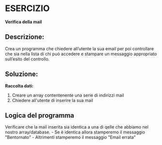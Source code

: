 # ESERCIZIO
**Verifica della mail**

## Descrizione:
Crea un programma che chiedere all’utente la sua email per poi controllare che sia nella lista di chi può accedere e stampare un messaggio appropriato sull’esito del controllo.

## Soluzione:
**Raccolta dati:**
1. Creare un array contentenente una serie di indirizzi mail
2. Chiedere all'utente di inserire la sua mail

## Logica del programma
Verificare che la mail inserita sia identica a una di qelle che abbiamo nel nostro array/database. 
    - Se è identica allora stamperemo il messaggio "Bentornato"
    - Altrimenti stamperemo il messaggio "Email errata"